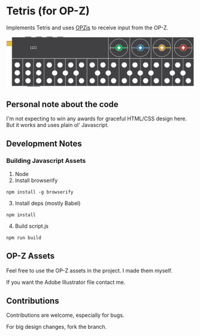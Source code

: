 # Tetris (for OP-Z)

Implements Tetris and uses [OPZjs](github.com/nbw/opz) to receive input from the OP-Z.

![opz](/src/img/opz_basic.svg)

## Personal note about the code

I'm not expecting to win any awards for graceful HTML/CSS design here. But it works and uses plain ol' Javascript.

## Development Notes

### Building Javascript Assets

1. Node
2. Install browserify

```
npm install -g browserify
```

3. Install deps (mostly Babel)

```
npm install
```

4. Build script.js

```
npm run build
```

## OP-Z Assets

Feel free to use the OP-Z assets in the project. I made them myself.

If you want the Adobe Illustrator file contact me.

## Contributions

Contributions are welcome, especially for bugs.

For big design changes, fork the branch.
